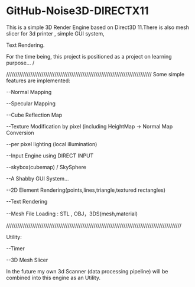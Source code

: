 # GitHub-Noise3D-DIRECTX11

This is a simple 3D Render Engine based on Direct3D 11.There is also mesh slicer for 3d printer , simple GUI system,

Text Rendering.

For the time being, this project is positioned as a project on learning purpose... /


//////////////////////////////////////////////////////////////////////////////
Some simple features are implemented:

--Normal Mapping

--Specular Mapping

--Cube Reflection Map

--Texture Modification by pixel (including HeightMap -> Normal Map Conversion

--per pixel lighting (local illumination)

--Input Engine using DIRECT INPUT

--skybox(cubemap) / SkySphere

--A Shabby GUI System...

--2D Element Rendering(points,lines,triangle,textured rectangles)

--Text Rendering

--Mesh File Loading : STL , OBJ，3DS(mesh,material)

//////////////////////////////////////////////////////////////////////////////////////////////

Utility:

--Timer

--3D Mesh Slicer

In the future my own 3d Scanner (data processing pipeline) will be combined into this engine as an Utility.

